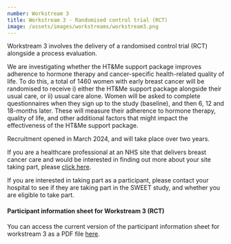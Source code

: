 ```yaml
---
number: Workstream 3
title: Workstream 3 - Randomised control trial (RCT)
image: /assets/images/workstreams/workstream3.png
---
```


Workstream 3 involves the delivery of a randomised control trial (RCT) alongside a process evaluation.

We are investigating whether the HT&Me support package improves adherence to hormone therapy and cancer-specific health-related quality of life. To do this, a total of 1460 women with early breast cancer will be randomised to receive i) either the HT&Me support package alongside their usual care, or ii) usual care alone. Women will be asked to complete questionnaires when they sign up to the study (baseline), and then 6, 12 and 18-months later. These will measure their adherence to hormone therapy, quality of life, and other additional factors that might impact the effectiveness of the HT&Me support package.

Recruitment opened in March 2024, and will take place over two years.

If you are a healthcare professional at an NHS site that delivers breast cancer care and would be interested in finding out more about your site taking part, please [click here](/#contact).

If you are interested in taking part as a participant, please contact your hospital to see if they are taking part in the SWEET study, and whether you are eligible to take part.

<h4>Participant information sheet for Workstream 3 (RCT)</h4>

You can access the current version of the participant information sheet for workstream 3 as a PDF file [here](/).
